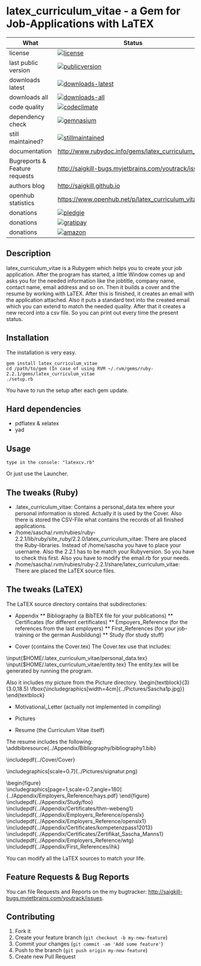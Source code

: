 # latex_curriculum_vitae - a Gem for Job-Applications with LaTEX

| What                          | Status                                                                                                                                                                              |
|-------------------------------|-------------------------------------------------------------------------------------------------------------------------------------------------------------------------------------|
| license                       | [![license](http://img.shields.io/:license-gpl3-blue.svg)](http://www.gnu.org/licenses/gpl-3.0.html)                                                                                |
| last public version           | [![publicversion](https://badge.fury.io/rb/latex_curriculum_vitae.png)](http://rubygems.org/gems/latex_curriculum_vitae)                                                                      |
| downloads latest              | [![downloads-latest](https://img.shields.io/gem/dtv/latex_curriculum_vitae.svg)](https://rubygems.org/gems/latex_curriculum_vitae)                                                            |
| downloads all                 | [![downloads-all](https://img.shields.io/gem/dt/latex_curriculum_vitae.svg)](https://rubygems.org/gems/latex_curriculum_vitae)                                                                |
| code quality                  | [![codeclimate](https://codeclimate.com/github/saigkill/latex_curriculum_vitae.png)](https://codeclimate.com/github/saigkill/latex_curriculum_vitae)                                          |
| dependency check              | [![gemnasium](https://gemnasium.com/saigkill/latex_curriculum_vitae.png)](https://gemnasium.com/saigkill/latex_curriculum_vitae)                                                              |
| still maintained?             | [![stillmaintained](http://stillmaintained.com/saigkill/latex_curriculum_vitae.png)](http://stillmaintained.com/saigkill/latex_curriculum_vitae)                                              |
| documentation                 | http://www.rubydoc.info/gems/latex_curriculum_vitae                                                                                                                                    |
| Bugreports & Feature requests | http://saigkill-bugs.myjetbrains.com/youtrack/issues                                                                                                                              |
| authors blog                  | http://saigkill.github.io                                                                                                                                                         |
| openhub statistics            | https://www.openhub.net/p/latex_curriculum_vitae                                                                                                                                       |
| donations                     | [![pledgie](https://pledgie.com/campaigns/30094.png?skin_name=chrome)](https://pledgie.com/campaigns/30094)                                                                         |
| donations                     | [![gratipay](http://img.shields.io/gratipay/saigkill.svg)](https://gratipay.com/~saigkill/)                                                                                         |
| donations                     | [![amazon](http://tsv-neuss.de/cms/upload/News-Bilder/amazon1.png)](http://www.amazon.de/registry/wishlist/D75HOEQ00BDD)                                                            |

## Description

latex_curriculum_vitae is a Rubygem which helps you to create your job application. After the program has started, a little Window comes up
and asks you for the needed information like the jobtitle, company name, contact name, email address and so on.
Then it builds a cover and the resume by working with LaTEX. After this is finished, it creates an email with the application attached.
Also it puts a standard text into the created email which you can extend to match the needed quality.
After that it creates a new record into a csv file. So you can print out every time the present status.

## Installation

The installation is very easy.

    gem install latex_curriculum_vitae
    cd /path/to/gem (In case of using RVM ~/.rvm/gems/ruby-2.2.1/gems/latex_curriculum_vitae
    ./setup.rb

You have to run the setup after each gem update.

## Hard dependencies
* pdflatex & xelatex
* yad

## Usage

    type in the console: "latexcv.rb"

Or just use the Launcher.

## The tweaks (Ruby)

* .latex_curriculum_vitae: Contains a personal_data.tex where your personal information is stored. Actually it is used by the Cover.
  Also there is stored the CSV-File what contains the records of all finished applications.
* /home/sascha/.rvm/rubies/ruby-2.2.1/lib/ruby/site_ruby/2.2.0/latex_curriculum_vitae: There are placed the Ruby-libraries. Instead of 
  /home/sascha you have to place your username. Also the 2.2.1 has to be match your Rubyversion. So you have to check this first.
  Also you have to modify the email.rb for your needs.
* /home/sascha/.rvm/rubies/ruby-2.2.1/share/latex_curriculum_vitae: There are placed the LaTEX source files.

## The tweaks (LaTEX)

The LaTEX source directory contains that subdirectories:

* Appendix
** Bibliography (a BibTEX file for your publications)
** Certificates (for different certificates)
** Empoyers_Reference (for the references from the last employers)
** First_References (for your job-training or the german Ausbildung)
** Study (for study stuff)

* Cover (contains the Cover.tex)
The Cover.tex use that includes:

\input{$HOME/.latex_curriculum_vitae/personal_data.tex}
\input{$HOME/.latex_curriculum_vitae/entity.tex}
The entity.tex will be generated by running the program.

Also it includes my picture from the Picture directory.
\begin{textblock}{3}(3.0,18.5)
	\fbox{\includegraphics[width=4cm]{../Pictures/Sascha1p.jpg}}
\end{textblock} 

* Motivational_Letter (actually not implemented in compiling)

* Pictures

* Resume (the Curriculum Vitae itself)

The resume includes the following:
\addbibresource{../Appendix/Bibliography/bibliography1.bib}

\includepdf{../Cover/Cover}

\includegraphics[scale=0.7]{../Pictures/signatur.png}

\begin{figure}  
  \includegraphics[page=1,scale=0.7,angle=180]{../Appendix/Employers_Reference/hays.pdf}
\end{figure}
\includepdf{../Appendix/Study/foo}
\includepdf{../Appendix/Certificates/thm-webeng1}
\includepdf{../Appendix/Employers_Reference/openslx}
\includepdf{../Appendix/Employers_Reference/openslx1}
\includepdf{../Appendix/Certificates/kompetenzpass12013}
\includepdf{../Appendix/Certificates/Zertifikat_Sascha_Manns1}
\includepdf{../Appendix/Employers_Reference/wtg}
\includepdf{../Appendix/First_References/ihk}

You can modify all the LaTEX sources to match your life.

## Feature Requests & Bug Reports
You can file Requests and Reports on the my bugtracker: http://saigkill-bugs.myjetbrains.com/youtrack/issues.

## Contributing

1. Fork it
2. Create your feature branch (`git checkout -b my-new-feature`)
3. Commit your changes (`git commit -am 'Add some feature'`)
4. Push to the branch (`git push origin my-new-feature`)
5. Create new Pull Request